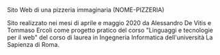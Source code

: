 Sito Web di una pizzeria immaginaria (NOME-PIZZERIA)
 
Sito realizzato nei mesi di aprile e maggio 2020 da Alessandro De Vitis e Tommaso Ercoli come progetto pratico del corso "Linguaggi e tecnologie per il web" del corso di laurea in Ingegneria Informatica dell'università La Sapienza di Roma.



